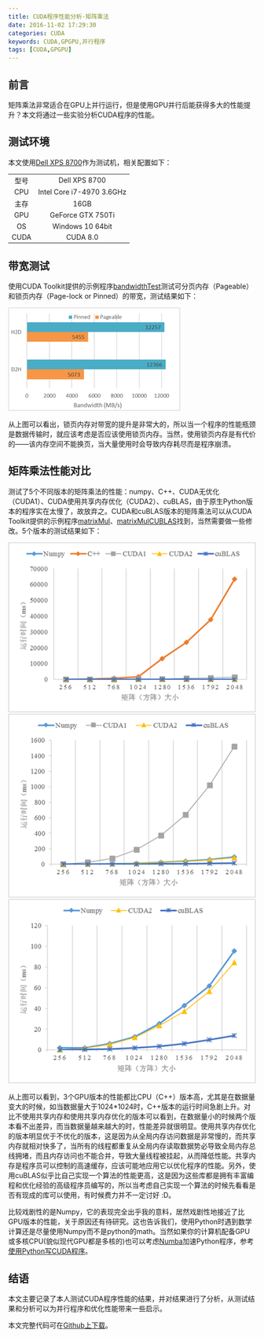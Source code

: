 ```yaml
---
title: CUDA程序性能分析-矩阵乘法
date: 2016-11-02 17:29:30
categories: CUDA
keywords: CUDA,GPGPU,并行程序
tags: [CUDA,GPGPU]
---
```


## 前言

矩阵乘法非常适合在GPU上并行运行，但是使用GPU并行后能获得多大的性能提升？本文将通过一些实验分析CUDA程序的性能。

## 测试环境

本文使用[Dell XPS 8700][1]作为测试机，相关配置如下：

| | |
| :----: | :------: |
| 型号   | Dell XPS 8700   |
| CPU   | Intel Core i7-4970 3.6GHz   |
| 主存   | 16GB                       |
| GPU   | GeForce GTX 750Ti |
| OS    | Windows 10 64bit  |
| CUDA  | CUDA 8.0          |

## 带宽测试

使用CUDA Toolkit提供的示例程序[bandwidthTest][2]测试可分页内存（Pageable）和锁页内存（Page-lock or Pinned）的带宽，测试结果如下：

![性能对比](/assets/images/2016/bandwidthTest.png)

<!--more-->

从上图可以看出，锁页内存对带宽的提升是非常大的，所以当一个程序的性能瓶颈是数据传输时，就应该考虑是否应该使用锁页内存。当然，使用锁页内存是有代价的——该内存空间不能换页，当大量使用时会导致内存耗尽而是程序崩溃。

## 矩阵乘法性能对比

测试了5个不同版本的矩阵乘法的性能：numpy、C++、CUDA无优化（CUDA1）、CUDA使用共享内存优化（CUDA2）、cuBLAS，由于原生Python版本的程序实在太慢了，故放弃之。CUDA和cuBLAS版本的矩阵乘法可以从CUDA Toolkit提供的示例程序[matrixMul][3]、[matrixMulCUBLAS][4]找到，当然需要做一些修改。5个版本的测试结果如下：

![性能对比](/assets/images/2016/matrix-1.png)
![性能对比](/assets/images/2016/matrix-2.png)
![性能对比](/assets/images/2016/matrix-3.png)

从上图可以看到，3个GPU版本的性能都比CPU（C++）版本高，尤其是在数据量变大的时候，如当数据量大于1024*1024时，C++版本的运行时间急剧上升。对比不使用共享内存和使用共享内存优化的版本可以看到，在数据量小的时候两个版本看不出差异，而当数据量越来越大的时，性能差异就很明显。使用共享内存优化的版本明显优于不优化的版本，这是因为从全局内存访问数据是非常慢的，而共享内存就相对快多了，当所有的线程都重复从全局内存读取数据势必导致全局内存总线拥堵，而且内存访问也不能合并，导致大量线程被挂起，从而降低性能。共享内存是程序员可以控制的高速缓存，应该可能地应用它以优化程序的性能。另外，使用cuBLAS似乎比自己实现一个算法的性能更高，这是因为这些库都是拥有丰富编程和优化经验的高级程序员编写的，所以当考虑自己实现一个算法的时候先看看是否有现成的库可以使用，有时候费力并不一定讨好 :D。

比较戏剧性的是Numpy，它的表现完全出乎我的意料，居然戏剧性地接近了比GPU版本的性能，关于原因还有待研究。这也告诉我们，使用Python时遇到数学计算还是尽量使用Numpy而不是python的math。当然如果你的计算机配备GPU或多核CPU(貌似现代GPU都是多核的)也可以考虑[Numba][5]加速Python程序，参考[使用Python写CUDA程序][6]。

## 结语

本文主要记录了本人测试CUDA程序性能的结果，并对结果进行了分析，从测试结果和分析可以为并行程序和优化性能带来一些启示。

本文完整代码可在[Github上下载][7]。

[1]: http://www.dell.com/en-us/shop/productdetails/xps-8700
[2]: http://docs.nvidia.com/cuda/cuda-samples/index.html#bandwidth-test
[3]: http://docs.nvidia.com/cuda/cuda-samples/index.html#matrix-multiplication--cuda-runtime-api-version-
[4]: http://docs.nvidia.com/cuda/cuda-samples/index.html#matrix-multiplication--cublas-
[5]: http://numba.pydata.org/
[6]: http://blog.5long.me/2016/python-cuda/
[7]: https://github.com/zchlong/algorithms-cuda/tree/master/matrixMul

